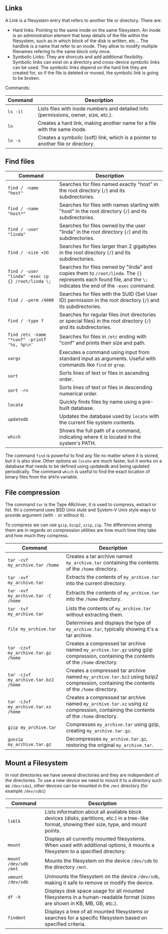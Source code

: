 ## Links

A Link is a filesystem entry that refers to another file or directory. There are:

 * Hard links: Pointing to the same inode on the same filesystem. An inode is an administration element that keep details of the file within the filesystem, such as in which block of the disk is written, etc... The hardlink is a name that refer to an inode. They allow to modify multiple filenames refering to the same block only once.
 * Symbolic Links: They are shorcuts and add additional flexibility. Symbolic links can exist on a directory and cross-device symbolic links can be used. The symbolic links depend on the hard link they are created for, so if the file is deleted or moved, the symbolic link is going to be broken.

Commands:

| Command | Description |
|---------|-------------|
| `ls -il` | Lists files with inode numbers and detailed info (permissions, owner, size, etc.). |
| `ln` | Creates a hard link, making another name for a file with the same inode. |
| `ln -s` | Creates a symbolic (soft) link, which is a pointer to another file or directory. |


## Find files

| Command | Description |
|---------|-------------|
| `find / -name "host"` | Searches for files named exactly "host" in the root directory (`/`) and its subdirectories. |
| `find / -name "host*"` | Searches for files with names starting with "host" in the root directory (`/`) and its subdirectories. |
| `find / -user "linda"` | Searches for files owned by the user "linda" in the root directory (`/`) and its subdirectories. |
| `find / -size +2G` | Searches for files larger than 2 gigabytes in the root directory (`/`) and its subdirectories. |
| `find / -user "linda" -exec cp {} /root/linda \;` | Searches for files owned by "linda" and copies them to `/root/linda`. The `{}` represents each found file, and the `\;` indicates the end of the `-exec` command. |
| `find / -perm /4000` | Searches for files with the SUID (Set User ID) permission in the root directory (`/`) and its subdirectories. |
| `find / -type f` | Searches for regular files (not directories or special files) in the root directory (`/`) and its subdirectories. |
| `find /etc -name "*conf" -printf '%s, %p\n'` | Searches for files in `/etc` ending with "conf" and prints their size and path. |
| `xargs` | Executes a command using input from standard input as arguments. Useful with commands like `find` or `grep`. |
| `sort` | Sorts lines of text or files in ascending order. |
| `sort -rn` | Sorts lines of text or files in descending numerical order. |
| `locate` | Quickly finds files by name using a pre-built database. |
| `updatedb` | Updates the database used by `locate` with the current file system contents. |
| `which` | Shows the full path of a command, indicating where it is located in the system's PATH. |

The command `find` is powerful to find any file no matter where it is stored, but it is also slow. Other options as `locate` are much faster, but it works on a database that needs to be defined using updatedb and being updated periodically. The command `which` is useful to find the exact location of binary files from the `$PATH` variable.

## File compression

The command `tar` is the Tape ARchiver, it is used to compress, extract or list. thi s command uses BSD Unix stule and System-V Unix style ways to provide argument (with `-` or without it).

To compress we can use `gzip`, `bzip2`, `xzip`, `zip`. The differences among them are in regards on compression utilities are how much time they take and how much they compress.

| Command | Description |
|---------|-------------|
| `tar -cvf my_archive.tar /home` | Creates a tar archive named `my_archive.tar` containing the contents of the `/home` directory. |
| `tar -xvf my_archive.tar` | Extracts the contents of `my_archive.tar` into the current directory. |
| `tar -xvf my_archive.tar -C /home` | Extracts the contents of `my_archive.tar` into the `/home` directory. |
| `tar -tvf my_archive.tar` | Lists the contents of `my_archive.tar` without extracting them. |
| `file my_archive.tar` | Determines and displays the type of `my_archive.tar`, typically showing it's a tar archive. |
| `tar -czvf my_archive.tar.gz /home` | Creates a compressed tar archive named `my_archive.tar.gz` using gzip compression, containing the contents of the `/home` directory. |
| `tar -cjvf my_archive.tar.bz2 /home` | Creates a compressed tar archive named `my_archive.tar.bz2` using bzip2 compression, containing the contents of the `/home` directory. |
| `tar -cJvf my_archive.tar.xz /home` | Creates a compressed tar archive named `my_archive.tar.xz` using xz compression, containing the contents of the `/home` directory. |
| `gzip my_archive.tar` | Compresses `my_archive.tar` using gzip, creating `my_archive.tar.gz`. |
| `gunzip my_archive.tar.gz` | Decompresses `my_archive.tar.gz`, restoring the original `my_archive.tar`. |

## Mount a Filesystem

In root directories we have several directories and they are independent of the directories. To use a new device we need to mount it to a directory such as `/dev/sda1`, other devices can be mounted in the `/mnt` directory (for example `/dev/sdb1`)

| Command | Description |
|---------|-------------|
| `lsblk` | Lists information about all available block devices (disks, partitions, etc.) in a tree-like format, showing their size, type, and mount points. |
| `mount` | Displays all currently mounted filesystems. When used with additional options, it mounts a filesystem to a specified directory. |
| `mount /dev/sdb /mnt` | Mounts the filesystem on the device `/dev/sdb` to the directory `/mnt`. |
| `umount /dev/sdb` | Unmounts the filesystem on the device `/dev/sdb`, making it safe to remove or modify the device. |
| `df -h` | Displays disk space usage for all mounted filesystems in a human-readable format (sizes are shown in KB, MB, GB, etc.). |
| `findmnt` | Displays a tree of all mounted filesystems or searches for a specific filesystem based on specified criteria. |
